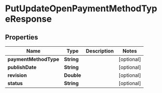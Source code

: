 

# PutUpdateOpenPaymentMethodTypeResponse


## Properties

| Name | Type | Description | Notes |
|------------ | ------------- | ------------- | -------------|
|**paymentMethodType** | **String** |  |  [optional] |
|**publishDate** | **String** |  |  [optional] |
|**revision** | **Double** |  |  [optional] |
|**status** | **String** |  |  [optional] |



